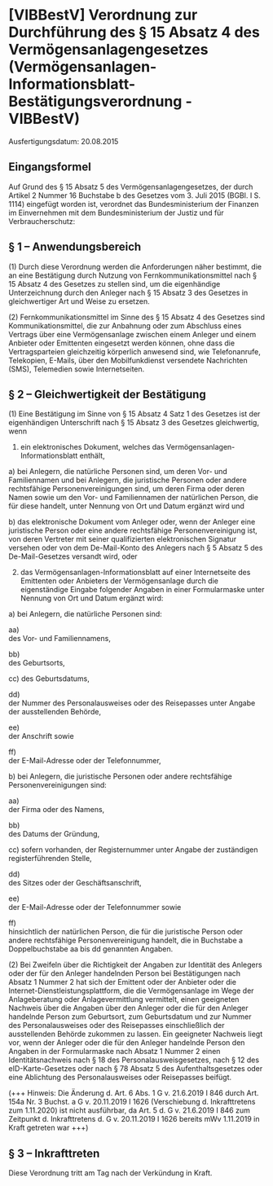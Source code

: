 # [VIBBestV] Verordnung zur Durchführung des § 15 Absatz 4 des Vermögensanlagengesetzes  (Vermögensanlagen-Informationsblatt-Bestätigungsverordnung - VIBBestV)

Ausfertigungsdatum: 20.08.2015

 

## Eingangsformel

Auf Grund des § 15 Absatz 5 des Vermögensanlagengesetzes, der durch Artikel 2 Nummer 16 Buchstabe b des Gesetzes vom 3. Juli 2015 (BGBl. I S. 1114) eingefügt worden ist, verordnet das Bundesministerium der Finanzen im Einvernehmen mit dem Bundesministerium der Justiz und für Verbraucherschutz:


## § 1 – Anwendungsbereich

(1) Durch diese Verordnung werden die Anforderungen näher bestimmt, die an eine Bestätigung durch Nutzung von Fernkommunikationsmittel nach § 15 Absatz 4 des Gesetzes zu stellen sind, um die eigenhändige Unterzeichnung durch den Anleger nach § 15 Absatz 3 des Gesetzes in gleichwertiger Art und Weise zu ersetzen.

(2) Fernkommunikationsmittel im Sinne des § 15 Absatz 4 des Gesetzes sind Kommunikationsmittel, die zur Anbahnung oder zum Abschluss eines Vertrags über eine Vermögensanlage zwischen einem Anleger und einem Anbieter oder Emittenten eingesetzt werden können, ohne dass die Vertragsparteien gleichzeitig körperlich anwesend sind, wie Telefonanrufe, Telekopien, E-Mails, über den Mobilfunkdienst versendete Nachrichten (SMS), Telemedien sowie Internetseiten.


## § 2 – Gleichwertigkeit der Bestätigung

(1) Eine Bestätigung im Sinne von § 15 Absatz 4 Satz 1 des Gesetzes ist der eigenhändigen Unterschrift nach § 15 Absatz 3 des Gesetzes gleichwertig, wenn

1. ein elektronisches Dokument, welches das Vermögensanlagen-Informationsblatt enthält,

a) bei Anlegern, die natürliche Personen sind, um deren Vor- und Familiennamen und bei Anlegern, die juristische Personen oder andere rechtsfähige Personenvereinigungen sind, um deren Firma oder deren Namen sowie um den Vor- und Familiennamen der natürlichen Person, die für diese handelt, unter Nennung von Ort und Datum ergänzt wird und

b) das elektronische Dokument vom Anleger oder, wenn der Anleger eine juristische Person oder eine andere rechtsfähige Personenvereinigung ist, von deren Vertreter mit seiner qualifizierten elektronischen Signatur versehen oder von dem De-Mail-Konto des Anlegers nach § 5 Absatz 5 des De-Mail-Gesetzes versandt wird, oder

2. das Vermögensanlagen-Informationsblatt auf einer Internetseite des Emittenten oder Anbieters der Vermögensanlage durch die eigenständige Eingabe folgender Angaben in einer Formularmaske unter Nennung von Ort und Datum ergänzt wird:

a) bei Anlegern, die natürliche Personen sind:

aa)  
des Vor- und Familiennamens,

bb)  
des Geburtsorts,

cc) des Geburtsdatums,

dd)  
der Nummer des Personalausweises oder des Reisepasses unter Angabe der ausstellenden Behörde,

ee)  
der Anschrift sowie

ff)  
der E-Mail-Adresse oder der Telefonnummer,

b) bei Anlegern, die juristische Personen oder andere rechtsfähige Personenvereinigungen sind:

aa)  
der Firma oder des Namens,

bb)  
des Datums der Gründung,

cc) sofern vorhanden, der Registernummer unter Angabe der zuständigen registerführenden Stelle,

dd)  
des Sitzes oder der Geschäftsanschrift,

ee)  
der E-Mail-Adresse oder der Telefonnummer sowie

ff)  
hinsichtlich der natürlichen Person, die für die juristische Person oder andere rechtsfähige Personenvereinigung handelt, die in Buchstabe a Doppelbuchstabe aa bis dd genannten Angaben.

(2) Bei Zweifeln über die Richtigkeit der Angaben zur Identität des Anlegers oder der für den Anleger handelnden Person bei Bestätigungen nach Absatz 1 Nummer 2 hat sich der Emittent oder der Anbieter oder die Internet-Dienstleistungsplattform, die die Vermögensanlage im Wege der Anlageberatung oder Anlagevermittlung vermittelt, einen geeigneten Nachweis über die Angaben über den Anleger oder die für den Anleger handelnde Person zum Geburtsort, zum Geburtsdatum und zur Nummer des Personalausweises oder des Reisepasses einschließlich der ausstellenden Behörde zukommen zu lassen. Ein geeigneter Nachweis liegt vor, wenn der Anleger oder die für den Anleger handelnde Person den Angaben in der Formularmaske nach Absatz 1 Nummer 2 einen Identitätsnachweis nach § 18 des Personalausweisgesetzes, nach § 12 des eID-Karte-Gesetzes oder nach § 78 Absatz 5 des Aufenthaltsgesetzes oder eine Ablichtung des Personalausweises oder Reisepasses beifügt.

(+++ Hinweis: Die Änderung d. Art. 6 Abs. 1 G v. 21.6.2019 I 846 durch Art. 154a Nr. 3 Buchst. a G v. 20.11.2019 I 1626 (Verschiebung d. Inkrafttretens zum 1.11.2020) ist nicht ausführbar, da Art. 5 d. G v. 21.6.2019 I 846 zum Zeitpunkt d. Inkrafttretens d. G v. 20.11.2019 I 1626 bereits mWv 1.11.2019 in Kraft getreten war +++)


## § 3 – Inkrafttreten

Diese Verordnung tritt am Tag nach der Verkündung in Kraft.
